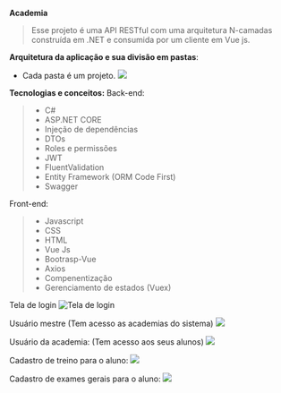 **Academia**

> Esse projeto é uma API RESTful com uma arquitetura N-camadas construída em .NET e consumida por um cliente em Vue js. 

**Arquitetura da aplicação e sua divisão em pastas**:
 - Cada pasta é um projeto.
![](https://i.imgur.com/xmtuWKA.png)


**Tecnologias e conceitos:**
Back-end:
> * C#
> * ASP.NET CORE
> * Injeção de dependências
> * DTOs
> * Roles e permissões
> * JWT
> * FluentValidation
> * Entity Framework (ORM Code First)
> * Swagger

Front-end:
> * Javascript
> * CSS
> * HTML
> * Vue Js
> * Bootrasp-Vue
> * Axios
> * Compenentização
> * Gerenciamento de estados (Vuex)


Tela de login
![Tela de login](https://i.imgur.com/lKXkcsC.png)

Usuário mestre (Tem acesso as academias do sistema)
![](https://i.imgur.com/PQSOdlf.png)

Usuário da academia: (Tem acesso aos seus alunos)
![](https://i.imgur.com/NWkBXHm.png)

Cadastro de treino para o aluno:
![](https://i.imgur.com/OGVklXV.png)

Cadastro de exames gerais para o aluno:
![](https://i.imgur.com/fuQ9NHC.png)


